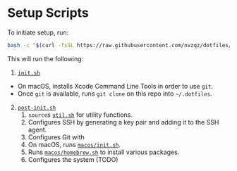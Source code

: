# Setup Scripts

To initiate setup, run:

```sh
bash -c "$(curl -fsSL https://raw.githubusercontent.com/nvzqz/dotfiles/HEAD/setup/init.sh)"
```

This will run the following:
1. [`init.sh`](https://github.com/nvzqz/dotfiles/blob/HEAD/setup/init.sh)
  - On macOS, installs Xcode Command Line Tools in order to use `git`.
  - Once `git` is available, runs `git clone` on this repo into `~/.dotfiles`.
2. [`post-init.sh`](https://github.com/nvzqz/dotfiles/blob/HEAD/setup/post-init.sh)
    1. `source`s [`util.sh`](https://github.com/nvzqz/dotfiles/blob/HEAD/setup/util.sh)
    for utility functions.
    2. Configures SSH by generating a key pair and adding it to the SSH agent.
    3. Configures Git with
    4. On macOS, runs [`macos/init.sh`](https://github.com/nvzqz/dotfiles/blob/HEAD/setup/macos/init.sh).
      1. Runs [`macos/homebrew.sh`](https://github.com/nvzqz/dotfiles/blob/HEAD/setup/macos/homebrew.sh)
      to install various packages.
      2. Configures the system (TODO)
